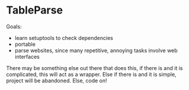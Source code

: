 # TableParse

Goals:
- learn setuptools to check dependencies
- portable
- parse websites, since many repetitive, annoying tasks involve web interfaces

There may be something else out there that does this, if there is and it is complicated, this will act as a wrapper. Else if there is and it is simple, project will be abandoned. Else, code on!
